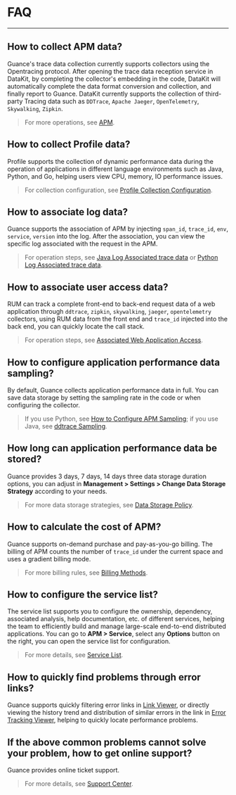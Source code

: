 # FAQ

---

## How to collect APM data?

Guance's trace data collection currently supports collectors using the Opentracing protocol. After opening the trace data reception service in DataKit, by completing the collector's embedding in the code, DataKit will automatically complete the data format conversion and collection, and finally report to Guance. DataKit currently supports the collection of third-party Tracing data such as `DDTrace`, `Apache Jaeger`, `OpenTelemetry`, `Skywalking`, `Zipkin`.

> For more operations, see [APM](../application-performance-monitoring/index.md).


## How to collect Profile data?

Profile supports the collection of dynamic performance data during the operation of applications in different language environments such as Java, Python, and Go, helping users view CPU, memory, IO performance issues.

> For collection configuration, see [Profile Collection Configuration](../integrations/profile.md).


## How to associate log data?

Guance supports the association of APM by injecting `span_id`, `trace_id`, `env`, `service`, `version` into the log. After the association, you can view the specific log associated with the request in the APM.

> For operation steps, see [Java Log Associated trace data](../application-performance-monitoring/collection/connect-log/java.md) or [Python Log Associated trace data](../application-performance-monitoring/collection/connect-log/python.md).


## How to associate user access data?

RUM can track a complete front-end to back-end request data of a web application through `ddtrace`, `zipkin`, `skywalking`, `jaeger`, `opentelemetry` collectors, using RUM data from the front end and `trace_id` injected into the back end, you can quickly locate the call stack.

> For operation steps, see [Associated Web Application Access](../application-performance-monitoring/collection/connect-web-app.md).


## How to configure application performance data sampling?

By default, Guance collects application performance data in full. You can save data storage by setting the sampling rate in the code or when configuring the collector.

> If you use Python, see [How to Configure APM Sampling](../application-performance-monitoring/collection/sampling.md); if you use Java, see [ddtrace Sampling](../integrations/ddtrace.md).


## How long can application performance data be stored?

Guance provides 3 days, 7 days, 14 days three data storage duration options, you can adjust in **Management > Settings > Change Data Storage Strategy** according to your needs.

> For more data storage strategies, see [Data Storage Policy](../billing/billing-method/data-storage.md).


## How to calculate the cost of APM?

Guance supports on-demand purchase and pay-as-you-go billing. The billing of APM counts the number of `trace_id` under the current space and uses a gradient billing mode.

> For more billing rules, see [Billing Methods](../billing/billing-method/index.md).


## How to configure the service list?

The service list supports you to configure the ownership, dependency, associated analysis, help documentation, etc. of different services, helping the team to efficiently build and manage large-scale end-to-end distributed applications. You can go to **APM > Service**, select any **Options** button on the right, you can open the service list for configuration.

> For more details, see [Service List](../application-performance-monitoring/service-catalog.md).


## How to quickly find problems through error links?

Guance supports quickly filtering error links in [Link Viewer](https://www.notion.so/application-performance-monitoring/explorer.md), or directly viewing the history trend and distribution of similar errors in the link in [Error Tracking Viewer](https://www.notion.so/application-performance-monitoring/error.md), helping to quickly locate performance problems.

## If the above common problems cannot solve your problem, how to get online support?

Guance provides online ticket support.

> For more details, see [Support Center](../billing/cost-center/support-center.md).
